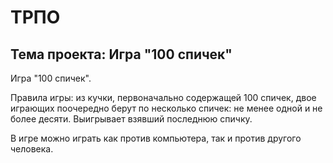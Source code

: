 # ТРПО
## Тема проекта: Игра "100 спичек"
Игра "100 спичек".

Правила игры: из кучки, первоначально содержащей 100 спичек, двое играющих поочередно берут по несколько спичек: не менее одной и не более десяти. Выигрывает взявший последнюю спичку.

В игре можно играть как против компьютера, так и против другого человека.
